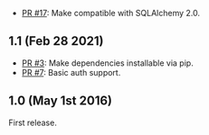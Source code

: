 

- [PR #17](https://github.com/rqlite/sqlalchemy-rqlite/pull/17): Make compatible with SQLAlchemy 2.0.

## 1.1 (Feb 28 2021)
- [PR #3](https://github.com/rqlite/sqlalchemy-rqlite/pull/3): Make dependencies installable via pip.
- [PR #7](https://github.com/rqlite/sqlalchemy-rqlite/pull/7): Basic auth support.

## 1.0 (May 1st 2016)
First release.
